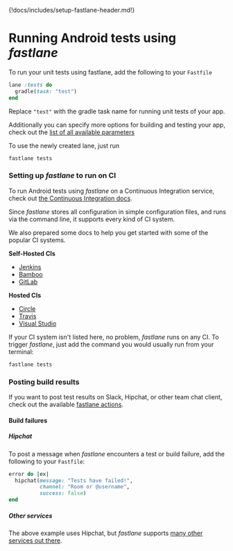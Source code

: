 {!docs/includes/setup-fastlane-header.md!}

# Running Android tests using _fastlane_

To run your unit tests using fastlane, add the following to your `Fastfile`

```ruby
lane :tests do
  gradle(task: "test")
end
```

Replace `"test"` with the gradle task name for running unit tests of your app.

Additionally you can specify more options for building and testing your app, check out the [list of all available parameters](/actions/gradle/)

To use the newly created lane, just run
```no-highlight
fastlane tests
```

### Setting up _fastlane_ to run on CI

To run Android tests using _fastlane_ on a Continuous Integration service, check out [the Continuous Integration docs](/best-practices/continuous-integration/).

Since _fastlane_ stores all configuration in simple configuration files, and runs via the command line, it supports every kind of CI system.

We also prepared some docs to help you get started with some of the popular CI systems.

**Self-Hosted CIs**

- [Jenkins](/best-practices/continuous-integration/#jenkins-integration)
- [Bamboo](/best-practices/continuous-integration/#bamboo-integration)
- [GitLab](/best-practices/continuous-integration/#gitlab-ci-integration)

**Hosted CIs**

- [Circle](/best-practices/continuous-integration/#circleci-integration)
- [Travis](/best-practices/continuous-integration/#travis-integration)
- [Visual Studio](/best-practices/continuous-integration/#visual-studio-team-services)

If your CI system isn't listed here, no problem, _fastlane_ runs on any CI. To trigger _fastlane_, just add the command you would usually run from your terminal:

```no-highlight
fastlane tests
```

### Posting build results

If you want to post test results on Slack, Hipchat, or other team chat client, check out the available [fastlane actions](/actions/#notifications).

#### Build failures

##### Hipchat

To post a message when _fastlane_ encounters a test or build failure, add the following to your `Fastfile`:

```ruby
error do |ex|
  hipchat(message: "Tests have failed!",
          channel: "Room or @username",
          success: false)
end
```

##### Other services

The above example uses Hipchat, but _fastlane_ supports [many other services out there](/actions/#notifications). 
